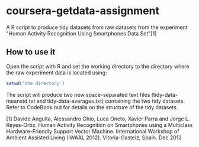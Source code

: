 coursera-getdata-assignment
===========================

A R script to produce tidy datasets from raw datasets from the experiment "Human Activity Recognition Using Smartphones Data Set"[1]

## How to use it

Open the script with R and set the working directory to the directory where the raw experiment data is located using:

```R
setwd('the directory')
```

The script will produce two new space-separated text files (tidy-data-meanstd.txt and tidy-data-averages.txt) containing the two tidy datasets. Refer to CodeBook.md for details on the structure of the tidy datasets.

[1] Davide Anguita, Alessandro Ghio, Luca Oneto, Xavier Parra and Jorge L. Reyes-Ortiz. Human Activity Recognition on Smartphones using a Multiclass Hardware-Friendly Support Vector Machine. International Workshop of Ambient Assisted Living (IWAAL 2012). Vitoria-Gasteiz, Spain. Dec 2012